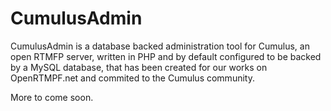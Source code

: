 CumulusAdmin
============

CumulusAdmin is a database backed administration tool for Cumulus, an open RTMFP server, written in PHP and by default
configured to be backed by a MySQL database, that has been created for our works on OpenRTMPF.net and commited to the
Cumulus community.

More to come soon.
